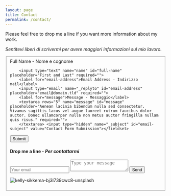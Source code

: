```yaml
---
layout: page
title: Contact
permalink: /contact/
---
```


Please feel free to drop me a line if you want more information about my work.

_Sentitevi liberi di scrivermi per avere maggiori informazioni sul mio lavoro._  



<form id="fs-frm" name="simple-contact-form" accept-charset="utf-8" action="https://formspree.io/f/xgeryypd" method="post">

<fieldset id="fs-frm-inputs"><label for="full-name">Full Name - Nome e cognome</label>  
        
        <input type="text" name="name" id="full-name" placeholder="First and Last" required="">   
        <label for="email-address">Email Address - Indirizzo mail</label>   
        <input type="email" name="_replyto" id="email-address" placeholder="email@domain.tld" required="">   
        <label for="message">Message - Messaggio</label>   
        <textarea rows="5" name="message" id="message" placeholder="Aenean lacinia bibendum nulla sed consectetur. Vivamus sagittis lacus vel augue laoreet rutrum faucibus dolor auctor. Donec ullamcorper nulla non metus auctor fringilla nullam quis risus." required="">  
        </textarea> <input type="hidden" name="_subject" id="email-subject" value="Contact Form Submission"></fieldset>  

<input type="submit" value="Submit"></form>






<div id="contact">
        <h4>Drop me a line - <i>Per contattarmi</i></h4>
        <div id="contact-form">
                <form action="https://formspree.io/f/xgeryypd" method="POST">  
                <input type="hidden" name="_subject" value="Contact request from personal website" />  
                <input type="email" name="_replyto" placeholder="Your email" required>  
                <textarea name="message" placeholder="Type your message" required></textarea>  
                <button type="submit">Send</button>  
            </form>
        </div>
    </div>

 
 
![kelly-sikkema-bj3l739cwc8-unsplash](https://user-images.githubusercontent.com/57620839/94664646-6d682f00-030b-11eb-894f-56618c6e798c.jpg)


